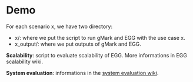 # Demo

For each scenario x, we have two directory:

* x/: where we put the script to run gMark and EGG with the use case x.
* x_output/: where we put outputs of gMark and EGG.

**Scalability**: script to evaluate scalability of EGG. More informations in EGG scalability wiki.

**System evaluation**: informations in the [system evaluation wiki](https://github.com/karimalami7/EGG/wiki/System-Evaluation:-Historical-Reachability-Queries).
